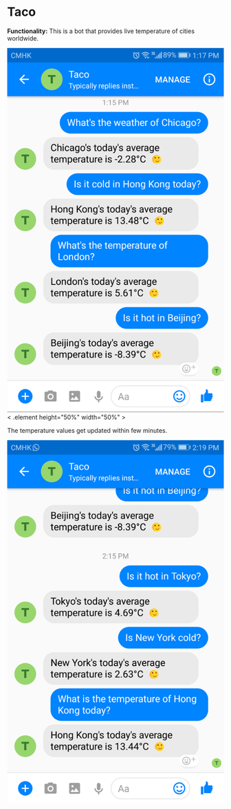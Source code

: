 # **Taco**
**Functionality:** This is a bot that provides live temperature of cities worldwide.

![alt text](https://github.com/sheheryarnaveed/Live-Temperature-Reporting-ChatBot/blob/master/IMG_20180110_142712.png)< .element height="50%" width="50%" >

The temperature values get updated within few minutes.

![alt text](https://github.com/sheheryarnaveed/Live-Temperature-Reporting-ChatBot/blob/master/IMG_20180110_142737.png)
